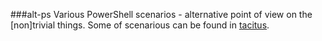###alt-ps
Various PowerShell scenarios - alternative point of view on the [non]trivial things. Some of scenarious can be found in [tacitus](https://github.com/gregzakh/tacitus).
